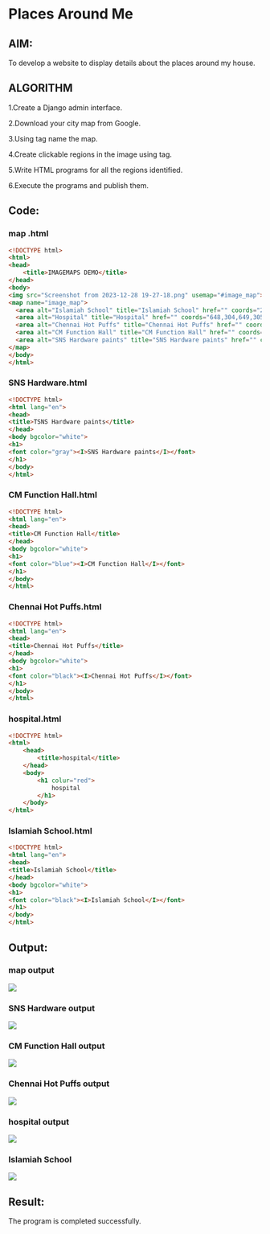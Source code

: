 # Places Around Me
## AIM:
To develop a website to display details about the places around my house.

## ALGORITHM

1.Create a Django admin interface.


2.Download your city map from Google.


3.Using tag name the map.


4.Create clickable regions in the image using tag.


5.Write HTML programs for all the regions identified.

 
6.Execute the programs and publish them.
## Code:
### map .html
```html
<!DOCTYPE html>
<html>
<head>
    <title>IMAGEMAPS DEMO</title>
</head>
<body>
<img src="Screenshot from 2023-12-28 19-27-18.png" usemap="#image_map">
<map name="image_map">
  <area alt="Islamiah School" title="Islamiah School" href="" coords="294,229,295,230" shape="rect">
  <area alt="Hospital" title="Hospital" href="" coords="648,304,649,305" shape="rect">
  <area alt="Chennai Hot Puffs" title="Chennai Hot Puffs" href="" coords="563,407,564,408" shape="rect">
  <area alt="CM Function Hall" title="CM Function Hall" href="" coords="21,249,21,250" shape="rect">
  <area alt="SNS Hardware paints" title="SNS Hardware paints" href="" coords="466,200,467,201" shape="rect">
</map>
</body>
</html>
```
### SNS Hardware.html
```html
<!DOCTYPE html>
<html lang="en">
<head>
<title>TSNS Hardware paints</title>
</head>
<body bgcolor="white">
<h1>
<font color="gray"><I>SNS Hardware paints</I></font>
</h1>
</body>
</html>
```
### CM Function Hall.html
```html
<!DOCTYPE html>
<html lang="en">
<head>
<title>CM Function Hall</title>
</head>
<body bgcolor="white">
<h1>
<font color="blue"><I>CM Function Hall</I></font>
</h1>
</body>
</html>
```
### Chennai Hot Puffs.html
```html
<!DOCTYPE html>
<html lang="en">
<head>
<title>Chennai Hot Puffs</title>
</head>
<body bgcolor="white">
<h1>
<font color="black"><I>Chennai Hot Puffs</I></font>
</h1>
</body>
</html>
```
###  hospital.html
```html
<!DOCTYPE html>
<html>
    <head>
        <title>hospital</title>
    </head>
    <body>
        <h1 colur="red">
            hospital
        </h1>
    </body>
</html>
```
### Islamiah School.html
```html
<!DOCTYPE html>
<html lang="en">
<head>
<title>Islamiah School</title>
</head>
<body bgcolor="white">
<h1>
<font color="black"><I>Islamiah School</I></font>
</h1>
</body>
</html>
```
## Output:
### map output
![](./map.png)
### SNS Hardware output
![](./SNS%20Hardware%20paints.png)
### CM Function Hall output
![](./CM%20Function%20Hall.png)
### Chennai Hot Puffs output
![](./Chennai%20Hot%20Puffs.png)
###  hospital output
![](./hospital.png)
### Islamiah School
![](./hospital.png)
## Result:
 
 The program is completed successfully.
 
 
